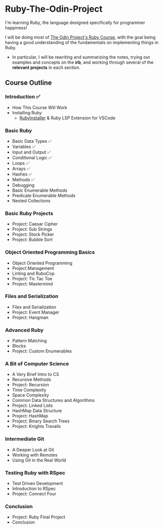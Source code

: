 # Ruby-The-Odin-Project

I'm learning Ruby, the language designed specifically for programmer happiness! 

I will be doing most of [The Odin Project's Ruby Course](https://www.theodinproject.com/paths/full-stack-ruby-on-rails/courses/ruby), with the goal being having a good understanding of the fundamentals on implementing things in Ruby. 
- In particular, I will be rewriting and summarizing the notes, trying out examples and concepts on the **irb**, and working through several of the **relevant projects** in each section.

## Course Outline
### Introduction ✅
- How This Course Will Work 
- Installing Ruby
  - [RubyInstaller](https://rubyinstaller.org/) & Ruby LSP Extension for VSCode   

### Basic Ruby
- Basic Data Types ✅
- Variables ✅
- Input and Output ✅
- Conditional Logic ✅
- Loops ✅
- Arrays ✅
- Hashes ✅
- Methods ✅
- Debugging
- Basic Enumerable Methods
- Predicate Enumerable Methods
- Nested Collections

### Basic Ruby Projects
- Project: Caesar Cipher
- Project: Sub Strings
- Project: Stock Picker
- Project: Bubble Sort

### Object Oriented Programming Basics
- Object Oriented Programming
- Project Management
- Linting and RuboCop
- Project: Tic Tac Toe
- Project: Mastermind

### Files and Serialization
- Files and Serialization
- Project: Event Manager
- Project: Hangman

### Advanced Ruby
- Pattern Matching
- Blocks
- Project: Custom Enumerables

### A Bit of Computer Science
- A Very Brief Intro to CS
- Recursive Methods
- Project: Recursion
- Time Complexity
- Space Complexity
- Common Data Structures and Algorithms
- Project: Linked Lists
- HashMap Data Structure
- Project: HashMap
- Project: Binary Search Trees
- Project: Knights Travails

### Intermediate Git
- A Deeper Look at Git
- Working with Remotes
- Using Git in the Real World

### Testing Ruby with RSpec
- Test Driven Development
- Introduction to RSpec
- Project: Connect Four

### Conclusion
- Project: Ruby Final Project
- Conclusion
